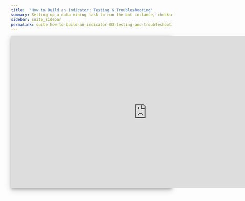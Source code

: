 ```yaml
---
title:  "How to Build an Indicator: Testing & Troubleshooting"
summary: Setting up a data mining task to run the bot instance, checking the dataset files for errors, and troubleshooting common issues with the code and the process definitions. 
sidebar: suite_sidebar
permalink: suite-how-to-build-an-indicator-03-testing-and-troubleshooting.html
---
```


<div style="background-color: white; box-shadow: 0 4px 8px 0 rgba(0, 0, 0, 0.2), 0 6px 20px 0 rgba(0, 0, 0, 0.19); margin-bottom: 35px; max-width: 850px; max-height: 476px;">
<iframe width="848" height="476" src="https://www.youtube.com/embed/gjv5lPmLVSI?rel=0" frameborder="0" allow="accelerometer; autoplay; encrypted-media; gyroscope; picture-in-picture" allowfullscreen></iframe>
</div>